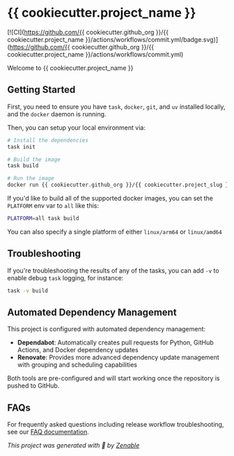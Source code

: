 # {{ cookiecutter.project_name }}

[![CI](https://github.com/{{ cookiecutter.github_org }}/{{ cookiecutter.project_name }}/actions/workflows/commit.yml/badge.svg)](https://github.com/{{ cookiecutter.github_org }}/{{ cookiecutter.project_name }}/actions/workflows/commit.yml)

Welcome to {{ cookiecutter.project_name }}

## Getting Started

First, you need to ensure you have `task`, `docker`, `git`, and `uv` installed locally, and the `docker` daemon is running.

Then, you can setup your local environment via:

```bash
# Install the dependencies
task init

# Build the image
task build

# Run the image
docker run {{ cookiecutter.github_org }}/{{ cookiecutter.project_slug }}:0.0.0 --help
```

If you'd like to build all of the supported docker images, you can set the `PLATFORM` env var to `all` like this:

```bash
PLATFORM=all task build
```

You can also specify a single platform of either `linux/arm64` or `linux/amd64`

## Troubleshooting

If you're troubleshooting the results of any of the tasks, you can add `-v` to enable debug `task` logging, for instance:

```bash
task -v build
```

## Automated Dependency Management

This project is configured with automated dependency management:

- **Dependabot**: Automatically creates pull requests for Python, GitHub Actions, and Docker dependency updates
- **Renovate**: Provides more advanced dependency update management with grouping and scheduling capabilities

Both tools are pre-configured and will start working once the repository is pushed to GitHub.

## FAQs

For frequently asked questions including release workflow troubleshooting, see our [FAQ documentation](./FAQ.md).

_This project was generated with 🤟 by [Zenable](https://zenable.io)_

